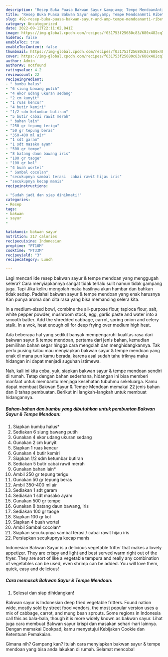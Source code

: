```yaml
---
description: "Resep Buka Puasa Bakwan Sayur &amp;amp; Tempe MendoanAnti Ribet"
title: "Resep Buka Puasa Bakwan Sayur &amp;amp; Tempe MendoanAnti Ribet"
slug: 492-resep-buka-puasa-bakwan-sayur-and-amp-tempe-mendoananti-ribet
category: Uncategorized
date: 2022-09-12T22:11:02.841Z
image: https://img-global.cpcdn.com/recipes/f031753f25680c83/680x482cq70/bakwan-sayur-tempe-mendoan-foto-resep-utama.jpg
hideToc: false
enableToc: true
enableTocContent: false
thumbnail: https://img-global.cpcdn.com/recipes/f031753f25680c83/680x482cq70/bakwan-sayur-tempe-mendoan-foto-resep-utama.jpg
cover: https://img-global.cpcdn.com/recipes/f031753f25680c83/680x482cq70/bakwan-sayur-tempe-mendoan-foto-resep-utama.jpg
author: Admin
authorAv: notfound
ratingvalue: 4.2
reviewcount: 22
recipeingredient:
- " bumbu halus"
- "6 siung bawang putih"
- "4 ekor udang ukuran sedang"
- "2 cm kunyit"
- "1 ruas kencur"
- "4 butir kemiri"
- "1/2 sdm ketumbar butiran"
- "5 butir cabai rawit merah"
- " bahan lain"
- "250 gr tepung terigu"
- "50 gr tepung beras"
- "350-400 ml air"
- "1 sdt garam"
- "1 sdt masako ayam"
- "500 gr tempe"
- "8 batang daun bawang iris"
- "100 gr taoge"
- "100 gr kol"
- "4 buah wortel"
- " Sambal cocolan"
- "secukupnya sambal terasi  cabai rawit hijau iris"
- "secukupnya kecap manis"
recipeinstructions:

- "Sudah jadi dan siap dinikmati!"
categories:
- Resep
tags:
- bakwan
- sayur
- 

katakunci: bakwan sayur  
nutrition: 217 calories
recipecuisine: Indonesian
preptime: "PT10M"
cooktime: "PT33M"
recipeyield: "3"
recipecategory: Lunch

---
```



Lagi mencari ide resep bakwan sayur &amp; tempe mendoan yang menggugah selera? Cara menyiapkannya sangat tidak terlalu sulit namun tidak gampang juga. Tapi Jika keliru mengolah maka hasilnya akan hambar dan bahkan tidak sedap. Padahal bakwan sayur &amp; tempe mendoan yang enak harusnya Kan punya aroma dan cita rasa yang bisa memancing selera kita.


In a medium-sized bowl, combine the all-purpose flour, tapioca flour, salt, white pepper powder, mushroom stock, egg, garlic paste and water into a smooth batter. Add the shredded cabbage, carrot, spring onion and celery stalk. In a wok, heat enough oil for deep frying over medium high heat.

Ada beberapa hal yang sedikit banyak mempengaruhi kualitas rasa dari bakwan sayur &amp; tempe mendoan, pertama dari jenis bahan, kemudian pemilihan bahan segar hingga cara mengolah dan menghidangkannya. Tak perlu pusing kalau mau menyiapkan bakwan sayur &amp; tempe mendoan yang enak di mana pun kamu berada, karena asal sudah tahu triknya maka hidangan ini dapat menjadi suguhan istimewa.


Nah, kali ini kita coba, yuk, siapkan bakwan sayur &amp; tempe mendoan sendiri di rumah. Tetap dengan bahan sederhana, hidangan ini bisa memberi manfaat untuk membantu menjaga kesehatan tubuhmu sekeluarga. Kamu dapat membuat Bakwan Sayur &amp; Tempe Mendoan memakai 22 jenis bahan dan 0 tahap pembuatan. Berikut ini langkah-langkah untuk membuat hidangannya.

<!--inarticleads1-->

##### Bahan-bahan dan bumbu yang dibutuhkan untuk pembuatan Bakwan Sayur &amp; Tempe Mendoan:

1. Siapkan  bumbu halus*
1. Sediakan 6 siung bawang putih
1. Gunakan 4 ekor udang ukuran sedang
1. Gunakan 2 cm kunyit
1. Siapkan 1 ruas kencur
1. Gunakan 4 butir kemiri
1. Siapkan 1/2 sdm ketumbar butiran
1. Sediakan 5 butir cabai rawit merah
1. Gunakan  bahan lain*
1. Ambil 250 gr tepung terigu
1. Gunakan 50 gr tepung beras
1. Ambil 350-400 ml air
1. Sediakan 1 sdt garam
1. Sediakan 1 sdt masako ayam
1. Gunakan 500 gr tempe
1. Gunakan 8 batang daun bawang, iris
1. Sediakan 100 gr taoge
1. Siapkan 100 gr kol
1. Siapkan 4 buah wortel
1. Ambil  Sambal cocolan*
1. Siapkan secukupnya sambal terasi / cabai rawit hijau iris
1. Persiapkan secukupnya kecap manis


Indonesian Bakwan Sayur is a delicious vegetable fritter that makes a lovely appetizer. They are crispy and light and best served warm right out of the fryer. They are sort of like a vegetable tempura and really any combination of vegetables can be used, even shrimp can be added. You will love them, quick, easy and delicious! 

<!--inarticleads2-->

##### Cara memasak Bakwan Sayur &amp; Tempe Mendoan:


1. Selesai dan siap dihidangkan!

Bakwan sayur is Indonesian deep fried vegetable fritters. Found nation wide, mostly sold by street food vendors, the most popular version uses a mix of cabbage, carrot, and mung bean sprouts. Some regions in Indonesia call this as bala-bala, though it is more widely known as bakwan sayur. Lihat juga cara membuat Bakwan sayur krispi dan masakan sehari-hari lainnya. Dengan memakai Cookpad, kamu menyetujui Kebijakan Cookie dan Ketentuan Pemakaian. 

Gimana nih? Gampang kan? Itulah cara menyiapkan bakwan sayur &amp; tempe mendoan yang bisa anda lakukan di rumah. Selamat mencoba!
